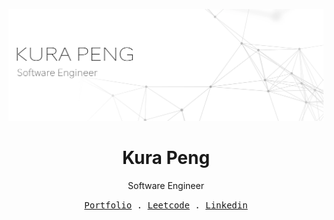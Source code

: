
![image](./image/banner.jpg)
<samp>
  <h1 align="center"> Kura Peng </h1>
  <p align="center" > Software Engineer </p>
</samp>
<p align="center">
  <samp>
    <a href="http://sayakura.github.io/">Portfolio</a> .
    <a href="https://leetcode.com/midokura/">Leetcode</a> .
    <a href="https://www.linkedin.com/in/kurapeng/">Linkedin</a>
  </samp>
</p>

